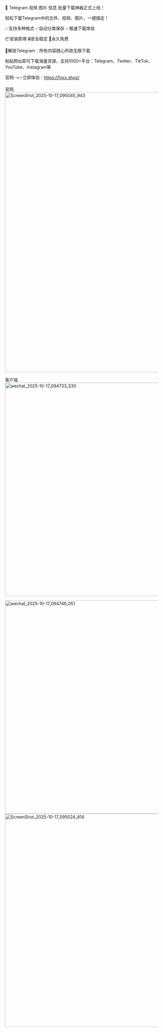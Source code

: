 
🚀 Telegram 视频 图片 信息 批量下载神器正式上线！ 

轻松下载Telegram中的文件、视频、图片，一键搞定！


✅支持多种格式 ✅自动分类保存 ✅极速下载体验


📦安装即用 🔒安全稳定 💯永久免费


🎯解锁Telegram：所有内容随心所欲无限下载

粘贴网址即可下载海量资源，支持1000+平台：Telegram、Twitter、TikTok、YouTube、Instagram等

官网--👉立即体验：https://fxxx.shop/

官网
<img width="1920" height="919" alt="ScreenShot_2025-10-17_095045_943" src="https://github.com/user-attachments/assets/a7e76b37-a4ec-445e-85de-aaed9776d6e3" />

客户端
<img width="1000" height="700" alt="wechat_2025-10-17_094733_530" src="https://github.com/user-attachments/assets/ea89bd48-3841-430d-a50f-91152d2f658f" />

<img width="1000" height="700" alt="wechat_2025-10-17_094746_051" src="https://github.com/user-attachments/assets/778f134f-8d08-4e5a-a259-0099ba6474bf" />

<img width="1000" height="700" alt="ScreenShot_2025-10-17_095024_814" src="https://github.com/user-attachments/assets/eb659b3c-db3a-4267-9f8a-662f85eaf83b" />

